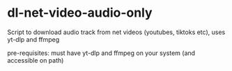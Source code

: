 # dl-net-video-audio-only
Script to download audio track from net videos (youtubes, tiktoks etc), uses yt-dlp and ffmpeg

pre-requisites: must have yt-dlp and ffmpeg on your system (and accessible on path)
